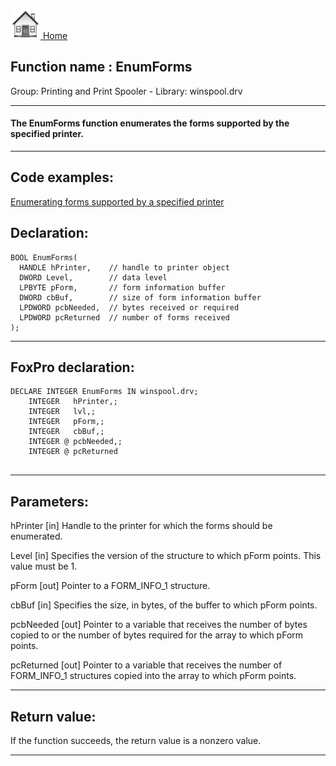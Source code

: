 [<img src="../../images/home.png"> Home ](https://github.com/VFPX/Win32API)  

## Function name : EnumForms
Group: Printing and Print Spooler - Library: winspool.drv    
***  


#### The EnumForms function enumerates the forms supported by the specified printer.
***  


## Code examples:
[Enumerating forms supported by a specified printer](../../samples/sample_390.md)  

## Declaration:
```foxpro  
BOOL EnumForms(
  HANDLE hPrinter,    // handle to printer object
  DWORD Level,        // data level
  LPBYTE pForm,       // form information buffer
  DWORD cbBuf,        // size of form information buffer
  LPDWORD pcbNeeded,  // bytes received or required
  LPDWORD pcReturned  // number of forms received
);  
```  
***  


## FoxPro declaration:
```foxpro  
DECLARE INTEGER EnumForms IN winspool.drv;
	INTEGER   hPrinter,;
	INTEGER   lvl,;
	INTEGER   pForm,;
	INTEGER   cbBuf,;
	INTEGER @ pcbNeeded,;
	INTEGER @ pcReturned
  
```  
***  


## Parameters:
hPrinter 
[in] Handle to the printer for which the forms should be enumerated.

Level 
[in] Specifies the version of the structure to which pForm points. This value must be 1. 

pForm 
[out] Pointer to a FORM_INFO_1 structure. 

cbBuf 
[in] Specifies the size, in bytes, of the buffer to which pForm points. 

pcbNeeded 
[out] Pointer to a variable that receives the number of bytes copied to or the number of bytes required for the array to which pForm points.

pcReturned 
[out] Pointer to a variable that receives the number of FORM_INFO_1 structures copied into the array to which pForm points.   
***  


## Return value:
If the function succeeds, the return value is a nonzero value.  
***  


